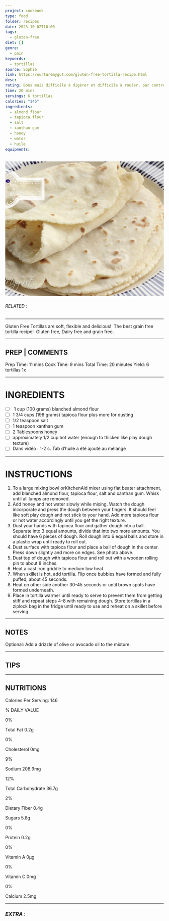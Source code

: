 ```yaml
---
project: cookbook
type: food
folder: recipes
date: 2023-10-02T10:00
tags:
  - gluten-free
diet: []
genre:
  - pain
keywords:
  - tortillas
source: Sophie
link: https://nurturemygut.com/gluten-free-tortilla-recipe.html
desc: 
rating: Bons mais difficile à digérer et difficile à rouler, par contre peuvent être mangés comme une pizza
time: 20 mins
servings: 6 tortillas
calories: "146"
ingredients:
  - almond flour
  - tapioca flour
  - salt
  - xanthan gum
  - honey
  - water
  - huile
equipments:
---
```


![IMAGE](image_669.png)

###### *RELATED* : 
---
Gluten Free Tortillas are soft, flexible and delicious!  The best grain free tortilla recipe!  Gluten free, Dairy free and grain free.

---
## PREP | COMMENTS

Prep Time: 11 mins Cook Time: 9 mins Total Time: 20 minutes Yield: 6 tortillas 1x

---
# INGREDIENTS

- [ ]  1 cup (100 grams) blanched almond flour
- [ ] 1 3/4 cups (198 grams) tapioca flour plus more for dusting
- [ ] 1/2 teaspoon salt
- [ ] 1 teaspoon xanthan gum
- [ ] 2 Tablespoons honey
- [ ] approximately 1/2 cup hot water (enough to thicken like play dough texture)
- [ ] Dans vidéo : 1-2 c. Tab d’huile a été ajouté au mélange

---
# INSTRUCTIONS

1. To a large mixing bowl orKitchenAid mixer using flat beater attachment, add blanched almond flour, tapioca flour, salt and xanthan gum. Whisk until all lumps are removed.
2. Add honey and hot water slowly while mixing. Watch the dough incorporate and press the dough between your fingers. It should feel like soft play dough and not stick to your hand. Add more tapioca flour or hot water accordingly until you get the right texture.
3. Dust your hands with tapioca flour and gather dough into a ball. Separate into 3 equal amounts, divide that into two more amounts. You should have 6 pieces of dough. Roll dough into 6 equal balls and store in a plastic wrap until ready to roll out.
4. Dust surface with tapioca flour and place a ball of dough in the center. Press down slightly and more on edges. See photo above.
5. Dust top of dough with tapioca flour and roll out with a wooden rolling pin to about 8 inches.
6. Heat a cast iron griddle to medium low heat.
7. When skillet is hot, add tortilla. Flip once bubbles have formed and fully puffed, about 45 seconds.
8. Heat on other side another 30-45 seconds or until brown spots have formed underneath.
9. Place in tortilla warmer until ready to serve to prevent them from getting stiff and repeat steps 4-8 with remaining dough. Store tortillas in a ziplock bag in the fridge until ready to use and reheat on a skillet before serving.

---
## NOTES

Optional: Add a drizzle of olive or avocado oil to the mixture.

---
## TIPS



---
## NUTRITIONS

Calories Per Serving: 146

% DAILY VALUE

0%

Total Fat 0.2g

0%

Cholesterol 0mg

9%

Sodium 208.9mg

12%

Total Carbohydrate 36.7g

2%

Dietary Fiber 0.4g

Sugars 5.8g

0%

Protein 0.2g

0%

Vitamin A 0µg

0%

Vitamin C 0mg

0%

Calcium 2.5mg

---
### *EXTRA* :




